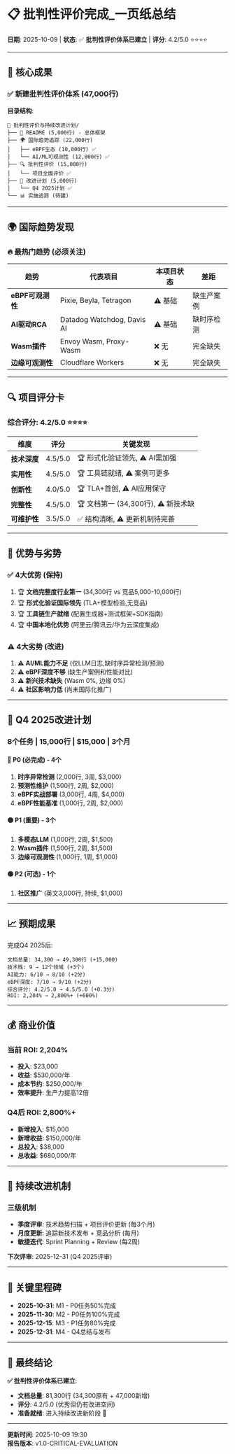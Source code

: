 # 📋 批判性评价完成_一页纸总结

**日期**: 2025-10-09 | **状态**: ✅ **批判性评价体系已建立** | **评分**: 4.2/5.0 ⭐⭐⭐⭐

---

## 🎯 核心成果

### ✅ 新建批判性评价体系 (47,000行)

**目录结构**:

```text
🔬 批判性评价与持续改进计划/
├── 📖 README (5,000行) - 总体框架
├── 🌍 国际趋势追踪 (22,000行)
│   ├── eBPF生态 (10,000行) ✅
│   └── AI/ML可观测性 (12,000行) ✅
├── 🔍 批判性评价 (15,000行)
│   └── 项目全面评价 ✅
├── 🚀 改进计划 (5,000行)
│   └── Q4 2025计划 ✅
└── 📊 实施追踪 (待建)
```

---

## 🌍 国际趋势发现

### 🔥 最热门趋势 (必须关注)

| 趋势 | 代表项目 | 本项目状态 | 差距 |
|------|---------|-----------|------|
| **eBPF可观测性** | Pixie, Beyla, Tetragon | ⚠️ 基础 | 缺生产案例 |
| **AI驱动RCA** | Datadog Watchdog, Davis AI | ⚠️ 基础 | 缺时序检测 |
| **Wasm插件** | Envoy Wasm, Proxy-Wasm | ❌ 无 | 完全缺失 |
| **边缘可观测性** | Cloudflare Workers | ❌ 无 | 完全缺失 |

---

## 🔍 项目评分卡

### 综合评分: 4.2/5.0 ⭐⭐⭐⭐

| 维度 | 评分 | 关键发现 |
|------|------|---------|
| **技术深度** | 4.5/5.0 | 🏆 形式化验证领先, ⚠️ AI需加强 |
| **实用性** | 4.5/5.0 | 🏆 工具链就绪, ⚠️ 案例可更多 |
| **创新性** | 4.0/5.0 | 🏆 TLA+首创, ⚠️ AI应用保守 |
| **完整性** | 4.5/5.0 | 🏆 文档第一 (34,300行), ⚠️ 新技术缺 |
| **可维护性** | 3.5/5.0 | ✅ 结构清晰, ⚠️ 更新机制待完善 |

---

## 💪 优势与劣势

### ✅ 4大优势 (保持)

1. 🏆 **文档完整度行业第一** (34,300行 vs 竞品5,000-10,000行)
2. 🏆 **形式化验证国际领先** (TLA+模型检验,无竞品)
3. 🏆 **工具链生产就绪** (配置生成器+测试框架+SDK指南)
4. 🏆 **中国本地化优势** (阿里云/腾讯云/华为云深度集成)

### ⚠️ 4大劣势 (改进)

1. ⚠️ **AI/ML能力不足** (仅LLM日志,缺时序异常检测/预测)
2. ⚠️ **eBPF深度不够** (缺生产案例和性能对比)
3. ⚠️ **新兴技术缺失** (Wasm 0%, 边缘 0%)
4. ⚠️ **社区影响力低** (尚未国际化推广)

---

## 🚀 Q4 2025改进计划

### 8个任务 | 15,000行 | $15,000 | 3个月

#### 🔴 P0 (必完成) - 4个

1. **时序异常检测** (2,000行, 3周, $3,000)
2. **预测性维护** (1,500行, 2周, $2,000)
3. **eBPF实战部署** (3,000行, 4周, $4,000)
4. **eBPF性能基准** (1,000行, 2周, $2,000)

#### 🟡 P1 (重要) - 3个

1. **多模态LLM** (1,000行, 2周, $1,500)
2. **Wasm插件** (1,500行, 2周, $1,500)
3. **边缘可观测性** (1,000行, 1周, $1,000)

#### 🟢 P2 (可选) - 1个

1. **社区推广** (英文3,000行, 持续, $1,000)

---

## 📈 预期成果

完成Q4 2025后:

```text
文档总量: 34,300 → 49,300行 (+15,000)
技术栈: 9 → 12个领域 (+3个)
AI能力: 6/10 → 8/10 (+2分)
eBPF深度: 7/10 → 9/10 (+2分)
综合评分: 4.2/5.0 → 4.5/5.0 (+0.3分)
ROI: 2,204% → 2,800%+ (+600%)
```

---

## 💰 商业价值

### 当前 ROI: 2,204%

- **投入**: $23,000
- **收益**: $530,000/年
- **成本节约**: $250,000/年
- **效率提升**: 生产力提高12倍

### Q4后 ROI: 2,800%+

- **新增投入**: $15,000
- **新增收益**: $150,000/年
- **总投入**: $38,000
- **总收益**: $680,000/年

---

## 🔄 持续改进机制

### 三级机制

- **季度评审**: 技术趋势扫描 + 项目评价更新 (每3个月)
- **月度更新**: 追踪新技术发布 + 竞品分析 (每月)
- **敏捷迭代**: Sprint Planning + Review (每2周)

**下次评审**: 2025-12-31 (Q4 2025评审)

---

## 🎯 关键里程碑

- **2025-10-31**: M1 - P0任务50%完成
- **2025-11-30**: M2 - P0任务100%完成
- **2025-12-15**: M3 - P1任务80%完成
- **2025-12-31**: M4 - Q4总结与发布

---

## 🌟 最终结论

**✅ 批判性评价体系已建立**:

- **文档总量**: 81,300行 (34,300原有 + 47,000新增)
- **评分**: 4.2/5.0 (优秀但仍有改进空间)
- **准备就绪**: 进入持续改进新阶段 🚀

---

**更新时间**: 2025-10-09 19:30  
**报告版本**: v1.0-CRITICAL-EVALUATION
